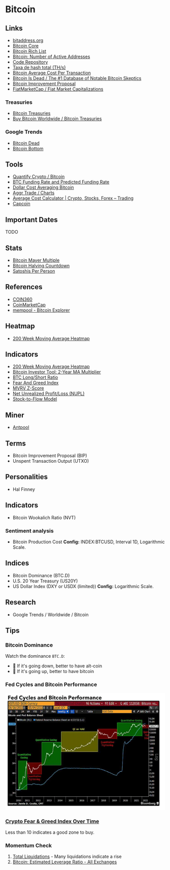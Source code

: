 # Bitcoin

<!--
https://antiliquidation.gitlab.io/
https://www.3cstats.com/leverage-bot-calculator/
https://coinguides.org/average-cost-calculator-crypto-stocks-trading/
https://charts.aggr.trade/
https://cryptoprice.io/coins/bitcoin

Not Your Your Keys, Not Your Coins

BLX

SegWit

Mt. Gox

Trezor Model T
Ledger Nano S

https://app.pluralsight.com/library/courses/bitcoin-decentralized-technology/table-of-contents
https://app.pluralsight.com/guides/the-cryptography-of-bitcoin

https://linkedin.com/learning/search?entityType=COURSE&keywords=bitcoin

https://www.youtube.com/watch?v=A2KufQupz78

https://hyblockcapital.com/liquidationlevel

Masternode - Dash, PIVX, CrownCoin, TransferCoin, ExclusiveCoin

https://www.theblockcrypto.com/data/crypto-markets/futures

O.I. > 2,6m

TF 2W / Date Range / 5 bars, 70d
-->

## Links

- [bitaddress.org](https://bitaddress.org/)
- [Bitcoin Core](https://bitcoincore.org/)
- [Bitcoin Rich List](https://bitinfocharts.com/top-100-richest-bitcoin-addresses.html)
- [Bitcoin: Number of Active Addresses](https://studio.glassnode.com/metrics?a=BTC&m=addresses.ActiveCount)
- [Code Repository](https://github.com/bitcoin/bitcoin)
- [Taxa de hash total (TH/s)](blockchain.com/pt/charts/hash-rate)
- [Bitcoin Average Cost Per Transaction](https://ycharts.com/indicators/bitcoin_average_cost_per_transaction)
- [Bitcoin Is Dead / The #1 Database of Notable Bitcoin Skeptics](https://bitcoinisdead.org/)
- [Bitcoin Improvement Proposal](https://github.com/bitcoin/bips)
- [FiatMarketCap / Fiat Market Capitalizations](https://fiatmarketcap.com/)

### Treasuries

- [Bitcoin Treasuries](https://bitcointreasuries.net/dark.html)
- [Buy Bitcoin Worldwide / Bitcoin Treasuries](https://buybitcoinworldwide.com/treasuries/)

<!--
https://www.coingecko.com/en/public-companies-bitcoin
-->

### Google Trends

- [Bitcoin Dead](https://trends.google.com/trends/explore?date=all&q=bitcoin%20dead)
- [Bitcoin Bottom](https://trends.google.com/trends/explore?date=all&q=bitcoin%20bottom)

## Tools

- [Quantify Crypto / Bitcoin](https://quantifycrypto.com/coins/BTC)
- [BTC Funding Rate and Predicted Funding Rate](https://coinalyze.net/bitcoin/funding-rate/)
- [Dollar Cost Averaging Bitcoin](https://dcabtc.com/)
- [Aggr Trade / Charts](https://charts.aggr.trade/ne1n)
- [Average Cost Calculator | Crypto, Stocks, Forex – Trading](https://coinguides.org/average-cost-calculator-crypto-stocks-trading/)
- [Capcoin](https://capcoin.ru/?c=COINBASE:BTCUSD,COINBASE:ETHUSD,COINBASE:LTCUSD#nav)

## Important Dates

TODO

## Stats

- [Bitcoin Mayer Multiple](https://stats.buybitcoinworldwide.com/mayermultiple/)
- [Bitcoin Halving Countdown](https://coinmarketcap.com/halving/bitcoin/)
- [Satoshis Per Person](https://satoshisperperson.com/)

## References

- [COIN360](https://coin360.com)
- [CoinMarketCap](https://coinmarketcap.com/)
- [mempool - Bitcoin Explorer](https://mempool.space/)

## Heatmap

- [200 Week Moving Average Heatmap](https://lookintobitcoin.com/charts/200-week-moving-average-heatmap/)

## Indicators

- [200 Week Moving Average Heatmap](https://www.lookintobitcoin.com/charts/200-week-moving-average-heatmap/)
- [Bitcoin Investor Tool: 2-Year MA Multiplier](https://www.lookintobitcoin.com/charts/bitcoin-investor-tool/)
- [BTC Long/Short Ratio](https://coinglass.com/LongShortRatio)
- [Fear And Greed Index](https://www.lookintobitcoin.com/charts/bitcoin-fear-and-greed-index/)
- [MVRV Z-Score](https://www.lookintobitcoin.com/charts/mvrv-zscore/)
- [Net Unrealized Profit/Loss (NUPL)](https://lookintobitcoin.com/charts/relative-unrealized-profit--loss/)
- [Stock-to-Flow Model](https://www.lookintobitcoin.com/charts/stock-to-flow-model/)

<!--
Hash Ribbons
-->

## Miner

- [Antpool](https://antpool.com/)

## Terms

- Bitcoin Improvement Proposal (BIP)
- Unspent Transaction Output (UTXO)

## Personalities

- Hal Finney

## Indicators

- Bitcoin Wookalich Ratio (NVT)

### Sentiment analysis

- Bitcoin Production Cost **Config:** INDEX:BTCUSD, Interval 1D, Logarithmic Scale.

## Indices

- Bitcoin Dominance (BTC.D)
- U.S. 20 Year Treasury (US20Y)
- US Dollar Index (DXY or USDX (limited)) **Config:** Logarithmic Scale.

## Research

- Google Trends / Worldwide / Bitcoin

## Tips

### Bitcoin Dominance

Watch the dominance `BTC.D`:

- 🔽 If it's going down, better to have alt-coin
- 🔼 If it's going up, better to have bitcoin

### Fed Cycles and Bitcoin Performance

![Fed Cycles and Bitcoin Performance](/assets/images/trading/fed-cycles.webp)

### [Crypto Fear & Greed Index Over Time](https://alternative.me/crypto/fear-and-greed-index/)

Less than 10 indicates a good zone to buy.

### Momentum Check

1. [Total Liquidations](https://coinglass.com/LiquidationData) - Many liquidations indicate a rise
2. [Bitcoin: Estimated Leverage Ratio - All Exchanges](https://cryptoquant.com/asset/btc/chart/market-indicator/estimated-leverage-ratio?exchange=all_exchange&window=DAY&sma=0&ema=0&priceScale=linear&metricScale=linear&chartStyle=line)
